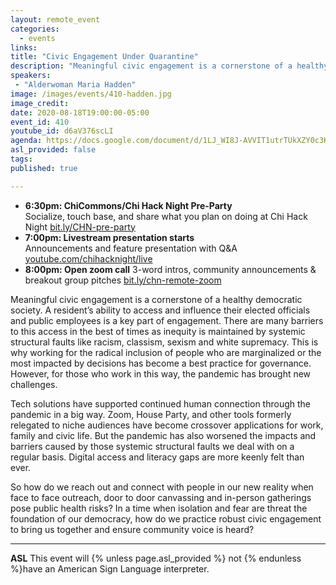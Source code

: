 ```yaml
---
layout: remote_event
categories:
  - events
links: 
title: "Civic Engagement Under Quarantine"
description: "Meaningful civic engagement is a cornerstone of a healthy democratic society. A resident’s ability to access and influence their elected officials and public employees is a key part of engagement. There are many barriers to this access in the best of times as inequity is maintained by systemic structural faults like racism, classism, sexism and white supremacy. This is why working for the radical inclusion of people who are marginalized or the most impacted by decisions has become a best practice for governance. However, for those who work in this way, the pandemic has brought new challenges."
speakers:
 - "Alderwoman Maria Hadden"
image: /images/events/410-hadden.jpg
image_credit:
date: 2020-08-18T19:00:00-05:00
event_id: 410
youtube_id: d6aV376scLI
agenda: https://docs.google.com/document/d/1LJ_WI8J-AVVIT1utrTUkXZY0c3K-wA4HM3G1a2-5j2o/edit?usp=sharing
asl_provided: false
tags: 
published: true

---
```


* **6:30pm: ChiCommons/Chi Hack Night Pre-Party**<br />
Socialize, touch base, and share what you plan on doing at Chi Hack Night [bit.ly/CHN-pre-party](https://bit.ly/CHN-pre-party)
* **7:00pm: Livestream presentation starts**<br /> Announcements and feature presentation with Q&A [youtube.com/chihacknight/live](https://youtube.com/chihacknight/live)
* **8:00pm: Open zoom call** 3-word intros, community 
  announcements & breakout group pitches [bit.ly/chn-remote-zoom](https://bit.ly/chn-remote-zoom)

Meaningful civic engagement is a cornerstone of a healthy democratic society. A resident’s ability to access and influence their elected officials and public employees is a key part of engagement. There are many barriers to this access in the best of times as inequity is maintained by systemic structural faults like racism, classism, sexism and white supremacy. This is why working for the radical inclusion of people who are marginalized or the most impacted by decisions has become a best practice for governance. However, for those who work in this way, the pandemic has brought new challenges. 

Tech solutions have supported continued human connection through the pandemic in a big way. Zoom, House Party, and other tools formerly relegated to niche audiences have become crossover applications for work, family and civic life. But the pandemic has also worsened the impacts and barriers caused by those systemic structural faults we deal with on a regular basis. Digital access and literacy gaps are more keenly felt than ever.

So how do we reach out and connect with people in our new reality when face to face outreach, door to door canvassing and in-person gatherings pose public health risks? In a time when isolation and fear are threat the foundation of our democracy, how do we practice robust civic engagement to bring us together and ensure community voice is heard?

---

**ASL** This event will {% unless page.asl_provided %} not {% endunless %}have an American Sign Language interpreter.
